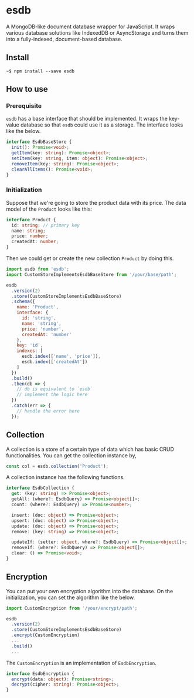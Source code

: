 # esdb

A MongoDB-like document database wrapper for JavaScript. It wraps various database solutions like IndexedDB or AsyncStorage and turns them into a fully-indexed, document-based database.

## Install

```
~$ npm install --save esdb
```

## How to use

### Prerequisite

`esdb` has a base interface that should be implemented. It wraps the key-value database so that `esdb` could use it as a storage. The interface looks like the below.

```ts
interface EsdbBaseStore {
  init(): Promise<void>;
  getItem(key: string): Promise<object>;
  setItem(key: string, item: object): Promise<object>;
  removeItem(key: string): Promise<object>;
  clearAllItems(): Promise<void>;
}
```

### Initialization

Suppose that we're going to store the product data with its price. The data model of the `Product` looks like this:

```ts
interface Product {
  id: string; // primary key
  name: string;
  price: number;
  createdAt: number;
}
```

Then we could get or create the new collection `Product` by doing this.

```js
import esdb from 'esdb';
import CustomStoreImplementsEsdbBaseStore from '/your/base/path';

esdb
  .version(2)
  .store(CustomStoreImplementsEsdbBaseStore)
  .schema({
    name: 'Product',
    interface: {
      id: 'string',
      name: 'string',
      price: 'number',
      createdAt: 'number'
    },
    key: 'id',
    indexes: [
      esdb.index(['name', 'price']),
      esdb.index(['createdAt'])
    ]
  })
  .build()
  .then(db => {
    // db is equivalent to `esdb`
    // implement the logic here
  })
  .catch(err => {
    // handle the error here
  });
```

## Collection

A collection is a store of a certain type of data which has basic CRUD functionalities. You can get the collection instance by,

```js
const col = esdb.collection('Product');
```

A collection instance has the following functions.

```ts
interface EsdbCollection {
  get: (key: string) => Promise<object>;
  getAll: (where?: EsdbQuery) => Promise<object[]>;
  count: (where?: EsdbQuery) => Promise<number>;

  insert: (doc: object) => Promise<object>;
  upsert: (doc: object) => Promise<object>;
  update: (doc: object) => Promise<object>;
  remove: (key: string) => Promise<object>;

  updateIf: (setter: object, where?: EsdbQuery) => Promise<object[]>;
  removeIf: (where?: EsdbQuery) => Promise<object[]>;
  clear: () => Promise<void>;
}
```

## Encryption

You can put your own encryption algorithm into the database. On the initialization, you can set the algorithm like the below.

```js
import CustomEncryption from '/your/encrypt/path';

esdb
  .version(2)
  .store(CustomStoreImplementsEsdbBaseStore)
  .encrypt(CustomEncryption)
  ...
  .build()
  ...
```

The `CustomEncryption` is an implementation of `EsdbEncryption`.

```ts
interface EsdbEncryption {
  encrypt(data: object): Promise<string>;
  decrypt(cipher: string): Promise<object>;
}
```